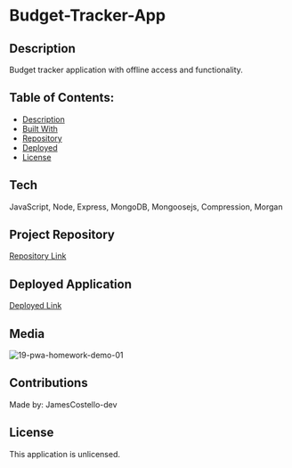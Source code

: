 # Budget-Tracker-App

## Description

Budget tracker application with offline access and functionality.

## Table of Contents:

- [Description](#description)
- [Built With](#built-with)
- [Repository](#repository)
- [Deployed](#repository)
- [License](#license)

## Tech

JavaScript, Node, Express, MongoDB, Mongoosejs, Compression, Morgan

## Project Repository

[Repository Link](https://github.com/JamesCostello-dev/curly-octo-fortnight)

## Deployed Application

[Deployed Link](https://polar-chamber-46151.herokuapp.com/)

## Media

![19-pwa-homework-demo-01](https://user-images.githubusercontent.com/28774706/108287172-9fa5ec00-7147-11eb-86ac-058554659b43.png)

## Contributions

Made by: JamesCostello-dev

## License

This application is unlicensed.
